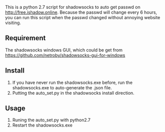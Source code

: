 This is a python 2.7 script for shadowsocks to auto get passwd on http://free.ishadow.online.
Because the passwd will change every 6 hours, you can run this script when the passwd changed without annoying website visiting. 

## Requirement
The shadowsocks windows GUI, which could be get from https://github.com/netroby/shadowsocks-gui-for-windows

## Install
1. If you have never run the shadowsocks.exe before, run the shadowsocks.exe to auto-generate the .json file.
2. Putting the auto_set.py in the shadowsocks install direction.

## Usage
1. Runing the auto_set.py with python2.7
2. Restart the shadowsocks.exe

